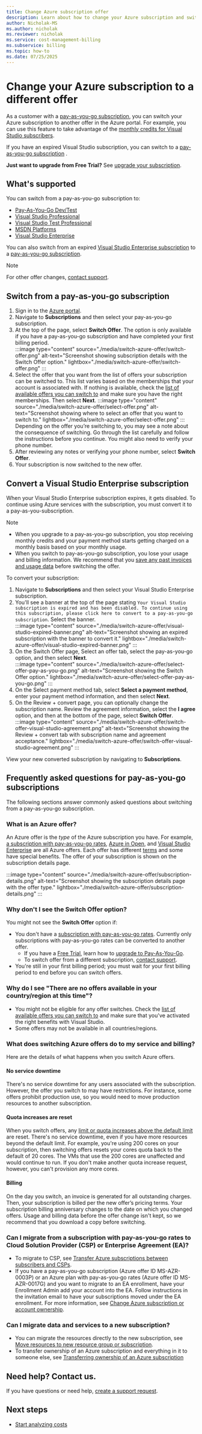 ```yaml
---
title: Change Azure subscription offer
description: Learn about how to change your Azure subscription and switch to a different offer.
author: Nicholak-MS
ms.author: nicholak
ms.reviewer: nicholak
ms.service: cost-management-billing
ms.subservice: billing
ms.topic: how-to
ms.date: 07/25/2025
---
```


# Change your Azure subscription to a different offer

As a customer with a [pay-as-you-go subscription](https://azure.microsoft.com/offers/ms-azr-0003p/), you can switch your Azure subscription to another offer in the Azure portal. For example, you can use this feature to take advantage of the [monthly credits for Visual Studio subscribers](https://azure.microsoft.com/pricing/member-offers/msdn-benefits-details/).

If you have an expired Visual Studio subscription, you can switch to a [pay-as-you-go subscription](https://azure.microsoft.com/offers/ms-azr-0003p/) .

**Just want to upgrade from Free Trial?** See [upgrade your subscription](upgrade-azure-subscription.md).

## What's supported

You can switch from a pay-as-you-go subscription to:

- [Pay-As-You-Go Dev/Test](https://azure.microsoft.com/offers/ms-azr-0023p/)
- [Visual Studio Professional](https://azure.microsoft.com/offers/ms-azr-0059p/)
- [Visual Studio Test Professional](https://azure.microsoft.com/offers/ms-azr-0060p/)
- [MSDN Platforms](https://azure.microsoft.com/offers/ms-azr-0062p/)
- [Visual Studio Enterprise](https://azure.microsoft.com/offers/ms-azr-0063p/)

You can also switch from an expired [Visual Studio Enterprise subscription](https://azure.microsoft.com/offers/ms-azr-0063p/) to a [pay-as-you-go subscription](https://azure.microsoft.com/offers/ms-azr-0003p/). 

> [!NOTE]
> For other offer changes, [contact support](https://portal.azure.com/?#blade/Microsoft_Azure_Support/HelpAndSupportBlade).

## Switch from a pay-as-you-go subscription

1. Sign in to the [Azure portal](https://portal.azure.com).
1. Navigate to **Subscriptions** and then select your pay-as-you-go subscription.
1. At the top of the page, select **Switch Offer**. The option is only available if you have a pay-as-you-go subscription and have completed your first billing period.  
    :::image type="content" source="./media/switch-azure-offer/switch-offer.png" alt-text="Screenshot showing subscription details with the Switch Offer option." lightbox="./media/switch-azure-offer/switch-offer.png" :::
1. Select the offer that you want from the list of offers your subscription can be switched to. This list varies based on the memberships that your account is associated with. If nothing is available, check the [list of available offers you can switch to](#whats-supported) and make sure you have the right memberships. Then select **Next**.
    :::image type="content" source="./media/switch-azure-offer/select-offer.png" alt-text="Screenshot showing where to select an offer that you want to switch to." lightbox="./media/switch-azure-offer/select-offer.png" :::
    Depending on the offer you’re switching to, you may see a note about the consequence of switching. Go through the list carefully and follow the instructions before you continue. You might also need to verify your phone number.
1. After reviewing any notes or verifying your phone number, select **Switch Offer**.
1. Your subscription is now switched to the new offer.

## Convert a Visual Studio Enterprise subscription

When your Visual Studio Enterprise subscription expires, it gets disabled. To continue using Azure services with the subscription, you must convert it to a pay-as-you-subscription.

>[!NOTE]
> - When you upgrade to a pay-as-you-go subscription, you stop receiving monthly credits and your payment method starts getting charged on a monthly basis based on your monthly usage.
> - When you switch to pay-as-you-go subscription, you lose your usage and billing information. We recommend that you [save any past invoices and usage data](download-azure-invoice-daily-usage-date.md) before switching the offer.

To convert your subscription:

1. Navigate to **Subscriptions** and then select your Visual Studio Enterprise subscription.
1. You'll see a banner at the top of the page stating `Your Visual Studio subscription is expired and has been disabled. To continue using this subscription, please click here to convert to a pay-as-you-go subscription`. Select the banner.  
    :::image type="content" source="./media/switch-azure-offer/visual-studio-expired-banner.png" alt-text="Screenshot showing an expired subscription with the banner to convert it." lightbox="./media/switch-azure-offer/visual-studio-expired-banner.png" :::
1. On the Switch Offer page, Select an offer tab, select the pay-as-you-go option, and then select **Next**.  
    :::image type="content" source="./media/switch-azure-offer/select-offer-pay-as-you-go.png" alt-text="Screenshot showing the Switch Offer option." lightbox="./media/switch-azure-offer/select-offer-pay-as-you-go.png" :::
1. On the Select payment method tab, select **Select a payment method**, enter your payment method information, and then select **Next**.  
1. On the Review + convert page, you can optionally change the subscription name. Review the agreement information, select the **I agree** option, and then at the bottom of the page, select **Switch Offer**.  
    :::image type="content" source="./media/switch-azure-offer/switch-offer-visual-studio-agreement.png" alt-text="Screenshot showing the Review + convert tab with subscription name and agreement acceptance." lightbox="./media/switch-azure-offer/switch-offer-visual-studio-agreement.png" :::

View your new converted subscription by navigating to **Subscriptions**.


## Frequently asked questions for pay-as-you-go subscriptions

The following sections answer commonly asked questions about switching from a pay-as-you-go subscription.

### What is an Azure offer?

An Azure offer is the *type* of the Azure subscription you have. For example, [a subscription with pay-as-you-go rates](https://azure.microsoft.com/offers/ms-azr-0003p/), [Azure in Open](https://azure.microsoft.com/offers/ms-azr-0111p/), and [Visual Studio Enterprise](https://azure.microsoft.com/offers/ms-azr-0063p/) are all Azure offers. Each offer has different [terms](https://azure.microsoft.com/support/legal/offer-details/) and some have special benefits. The offer of your subscription is shown on the subscription details page.

:::image type="content" source="./media/switch-azure-offer/subscription-details.png" alt-text="Screenshot showing the subscription details page with the offer type." lightbox="./media/switch-azure-offer/subscription-details.png" :::

### Why don't I see the Switch Offer option?

You might not see the **Switch Offer** option if:

* You don't have a [subscription with pay-as-you-go rates](https://azure.microsoft.com/offers/ms-azr-0003p/). Currently only subscriptions with pay-as-you-go rates can be converted to another offer.
  * If you have a [Free Trial](https://azure.microsoft.com/free/), learn how to [upgrade to Pay-As-You-Go](upgrade-azure-subscription.md).
  * To switch offer from a different subscription, [contact support](https://portal.azure.com/?#blade/Microsoft_Azure_Support/HelpAndSupportBlade).
* You're still in your first billing period; you must wait for your first billing period to end before you can switch offers.

### Why do I see "There are no offers available in your country/region at this time"?

* You might not be eligible for any offer switches. Check the [list of available offers you can switch to](#whats-supported) and make sure that you've activated the right benefits with Visual Studio.
* Some offers may not be available in all countries/regions.

### What does switching Azure offers do to my service and billing?

Here are the details of what happens when you switch Azure offers.

#### No service downtime

There's no service downtime for any users associated with the subscription. However, the offer you switch to may have restrictions. For instance, some offers prohibit production use, so you would need to move production resources to another subscription.

#### Quota increases are reset

When you switch offers, any [limit or quota increases above the default limit](/azure/azure-portal/supportability/regional-quota-requests) are reset. There's no service downtime, even if you have more resources beyond the default limit. For example, you're using 200 cores on your subscription, then switching offers resets your cores quota back to the default of 20 cores. The VMs that use the 200 cores are unaffected and would continue to run. If you don't make another quota increase request, however, you can't provision any more cores.

#### Billing

On the day you switch, an invoice is generated for all outstanding charges. Then, your subscription is billed per the new offer’s pricing terms. Your subscription billing anniversary changes to the date on which you changed offers. Usage and billing data before the offer change isn't kept, so we recommend that you download a copy before switching.

### Can I migrate from a subscription with pay-as-you-go rates to Cloud Solution Provider (CSP) or Enterprise Agreement (EA)?

* To migrate to CSP, see [Transfer Azure subscriptions between subscribers and CSPs](transfer-subscriptions-subscribers-csp.yml).
* If you have a pay-as-you-go subscription (Azure offer ID MS-AZR-0003P) or an Azure plan with pay-as-you-go rates (Azure offer ID MS-AZR-0017G) and you want to migrate to an EA enrollment, have your Enrollment Admin add your account into the EA. Follow instructions in the invitation email to have your subscriptions moved under the EA enrollment. For more information, see [Change Azure subscription or account ownership](direct-ea-administration.md#change-azure-subscription-or-account-ownership).

### Can I migrate data and services to a new subscription?

* You can migrate the resources directly to the new subscription, see [Move resources to new resource group or subscription](../../azure-resource-manager/management/move-resource-group-and-subscription.md).
* To transfer ownership of an Azure subscription and everything in it to someone else, see [Transferring ownership of an Azure subscription](billing-subscription-transfer.md)

## Need help? Contact us.

If you have questions or need help, [create a support request](https://go.microsoft.com/fwlink/?linkid=2083458).

## Next steps

- [Start analyzing costs](../costs/quick-acm-cost-analysis.md)
